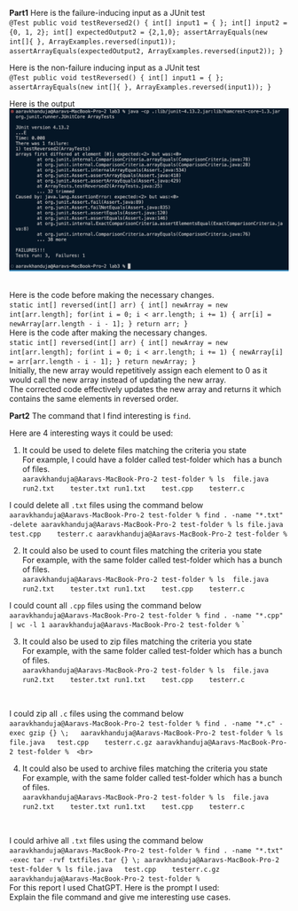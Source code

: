 **Part1**
Here is the failure-inducing input as a JUnit test<br>
`@Test
  public void testReversed2() {
    int[] input1 = { };
    int[] input2 = {0, 1, 2};
    int[] expectedOutput2 = {2,1,0};
    assertArrayEquals(new int[]{ }, ArrayExamples.reversed(input1));
    assertArrayEquals(expectedOutput2, ArrayExamples.reversed(input2));
  }`

Here is the non-failure inducing input as a JUnit test<br>
`@Test
  public void testReversed() {
    int[] input1 = { };
    assertArrayEquals(new int[]{ }, ArrayExamples.reversed(input1));
  }`

Here is the output <br>
![Image](junittest.png)\
<br>

Here is the code before making the necessary changes. <br>
`static int[] reversed(int[] arr) {
    int[] newArray = new int[arr.length];
    for(int i = 0; i < arr.length; i += 1) {
      arr[i] = newArray[arr.length - i - 1];
    }
    return arr;
  }`
<br>
Here is the code after making the necessary changes. <br>
`static int[] reversed(int[] arr) {
    int[] newArray = new int[arr.length];
    for(int i = 0; i < arr.length; i += 1) {
      newArray[i] = arr[arr.length - i - 1];
    }
    return newArray;
  }`
  <br>
Initially, the new array would repetitively assign each element to 0 as it would call the new array instead of updating the new array.<br>
The corrected code effectively updates the new array and returns it which contains the same elements in reversed order. <br>

**Part2**
The command that I find interesting is `find`. 
 <br>

Here are 4 interesting ways it could be used:
 <br>
1. It could be used to delete files matching the criteria you state<br>
For example, I could have a folder called test-folder which has a bunch of files. <br>
`aaravkhanduja@Aaravs-MacBook-Pro-2 test-folder % ls 
file.java	run2.txt	tester.txt
run1.txt	test.cpp	testerr.c`

I could delete all `.txt` files using the command below <br>
`
aaravkhanduja@Aaravs-MacBook-Pro-2 test-folder % find . -name "*.txt" -delete
aaravkhanduja@Aaravs-MacBook-Pro-2 test-folder % ls
file.java	test.cpp	testerr.c
aaravkhanduja@Aaravs-MacBook-Pro-2 test-folder % `

2. It could also be used to count files matching the criteria you state<br>
For example, with the same folder called test-folder which has a bunch of files. <br>
`aaravkhanduja@Aaravs-MacBook-Pro-2 test-folder % ls 
file.java	run2.txt	tester.txt
run1.txt	test.cpp	testerr.c`

I could count all `.cpp` files using the command below <br>
`aaravkhanduja@Aaravs-MacBook-Pro-2 test-folder % find . -name "*.cpp" | wc -l
       1
aaravkhanduja@Aaravs-MacBook-Pro-2 test-folder %` `

3. It could also be used to zip files matching the criteria you state<br>
For example, with the same folder called test-folder which has a bunch of files. <br>
`aaravkhanduja@Aaravs-MacBook-Pro-2 test-folder % ls 
file.java	run2.txt	tester.txt
run1.txt	test.cpp	testerr.c`
 <br>

I could zip all `.c` files using the command below <br>
`aaravkhanduja@Aaravs-MacBook-Pro-2 test-folder % find . -name "*.c" -exec gzip {} \;  
aaravkhanduja@Aaravs-MacBook-Pro-2 test-folder % ls
file.java	test.cpp	testerr.c.gz
aaravkhanduja@Aaravs-MacBook-Pro-2 test-folder % 
 <br>
`

4. It could also be used to archive files matching the criteria you state<br>
For example, with the same folder called test-folder which has a bunch of files. <br>
`aaravkhanduja@Aaravs-MacBook-Pro-2 test-folder % ls 
file.java	run2.txt	tester.txt
run1.txt	test.cpp	testerr.c`
 <br>

I could arhive all `.txt` files using the command below <br>
`aaravkhanduja@Aaravs-MacBook-Pro-2 test-folder % find . -name "*.txt" -exec tar -rvf txtfiles.tar {} \;
aaravkhanduja@Aaravs-MacBook-Pro-2 test-folder % ls
file.java	test.cpp	testerr.c.gz
aaravkhanduja@Aaravs-MacBook-Pro-2 test-folder % 
`
 <br>
For this report I used ChatGPT. Here is the prompt I used: <br>
Explain the file command and give me interesting use cases. 
